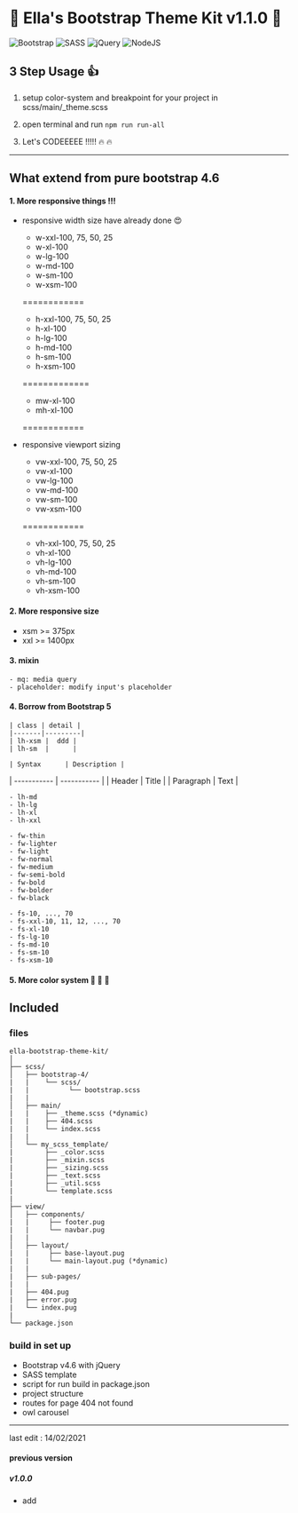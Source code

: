 # :clap: Ella's Bootstrap Theme Kit v1.1.0 :clap:

<!-- 
![Bootstrap](https://img.shields.io/badge/bootstrap%20-b98aff.svg?&style=for-the-badge&logo=bootstrap&logoColor=white)
![SASS](https://img.shields.io/badge/SASS%20-hotpink.svg?&style=for-the-badge&logo=SASS&logoColor=white)
![jQuery](https://img.shields.io/badge/jquery%20-%230769AD.svg?&style=for-the-badge&logo=jquery&logoColor=white)
![NodeJS](https://img.shields.io/badge/node.js%20-70BC4F.svg?&style=for-the-badge&logo=node.js&logoColor=white)
-->

![Bootstrap](https://img.shields.io/badge/bootstrap%20-v4.6-b98aff.svg?&style=flat-square&logo=bootstrap&logoColor=white)
![SASS](https://img.shields.io/badge/SASS-v5.0.0-hotpink.svg?&style=flat-square&logo=SASS&logoColor=white)
![jQuery](https://img.shields.io/badge/jquery%20-v3.5.1-%230769AD.svg?&style=flat-square&logo=jquery&logoColor=white)
![NodeJS](https://img.shields.io/badge/node.js%20-v14.15.1-70BC4F.svg?&style=flat-square&logo=node.js&logoColor=white)

## 3 Step Usage :+1:

1. setup color-system and breakpoint for your project in scss/main/_theme.scss

2. open terminal and run ``npm run run-all``

3. Let's CODEEEEE !!!!! :fire: :fire:


--- 
 
## What extend from pure bootstrap 4.6
#### 1. More responsive things !!!
  - responsive width size have already done :heart_eyes:
  
    - w-xxl-100, 75, 50, 25
    - w-xl-100
    - w-lg-100
    - w-md-100
    - w-sm-100
    - w-xsm-100
    
    ============
    
    - h-xxl-100, 75, 50, 25
    - h-xl-100
    - h-lg-100
    - h-md-100
    - h-sm-100
    - h-xsm-100
        
    =============
    
    - mw-xl-100
    - mh-xl-100
    
     ============
  
  - responsive viewport sizing
    
    - vw-xxl-100, 75, 50, 25
    - vw-xl-100
    - vw-lg-100
    - vw-md-100
    - vw-sm-100
    - vw-xsm-100
    
     ============
    
    - vh-xxl-100, 75, 50, 25 
    - vh-xl-100
    - vh-lg-100
    - vh-md-100
    - vh-sm-100
    - vh-xsm-100      

#### 2. More responsive size
  - xsm >= 375px
  - xxl >= 1400px

#### 3. mixin
    - mq: media query
    - placeholder: modify input's placeholder

#### 4. Borrow from Bootstrap 5
    | class | detail |
    |-------|---------|
    | lh-xsm |  ddd |
    | lh-sm  |      |
    
    | Syntax      | Description |
| ----------- | ----------- |
| Header      | Title       |
| Paragraph   | Text        |

    - lh-md
    - lh-lg
    - lh-xl
    - lh-xxl

    - fw-thin
    - fw-lighter
    - fw-light
    - fw-normal
    - fw-medium
    - fw-semi-bold
    - fw-bold
    - fw-bolder
    - fw-black

    - fs-10, ..., 70
    - fs-xxl-10, 11, 12, ..., 70
    - fs-xl-10
    - fs-lg-10
    - fs-md-10
    - fs-sm-10
    - fs-xsm-10

#### 5. More color system :rainbow: :rainbow: :rainbow: 

## Included

### files
```
ella-bootstrap-theme-kit/
│   
├── scss/
│   ├── bootstrap-4/
|   |    └── scss/
|   |          └── bootstrap.scss
|   |
│   ├── main/
|   |    ├── _theme.scss (*dynamic)
|   |    ├── 404.scss
|   |    └── index.scss
|   |         
│   └── my_scss_template/
|        ├── _color.scss
|        ├── _mixin.scss
|        ├── _sizing.scss
|        ├── _text.scss
|        ├── _util.scss
|        └── template.scss
|              
├── view/
│   ├── components/
|   |     ├── footer.pug
|   |     └── navbar.pug
|   |
│   ├── layout/
|   |     ├── base-layout.pug 
|   |     └── main-layout.pug (*dynamic)
|   |
|   ├── sub-pages/
|   |
|   ├── 404.pug
|   ├── error.pug
|   └── index.pug
|
└── package.json
```

### build in set up
  - Bootstrap v4.6 with jQuery
  - SASS template
  - script for run build in package.json
  - project structure
  - routes for page 404 not found
  - owl carousel

---
last edit : 14/02/2021

#### previous version
##### v1.0.0
  - add 
